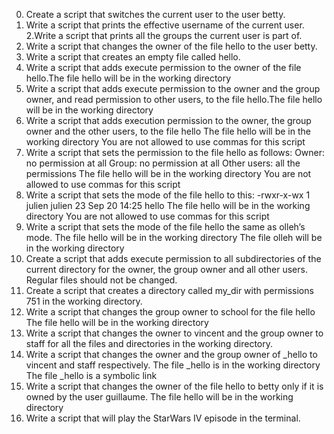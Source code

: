 0. Create a script that switches the current user to the user betty.
1. Write a script that prints the effective username of the current user.
2.Write a script that prints all the groups the current user is part of.
3. Write a script that changes the owner of the file hello to the user betty.
4. Write a script that creates an empty file called hello.
5. Write a script that adds execute permission to the owner of the file hello.The file hello will be in the working directory
6. Write a script that adds execute permission to the owner and the group owner, and read permission to other users, to the file hello.The file hello will be in the working directory
7. Write a script that adds execution permission to the owner, the group owner and the other users, to the file hello The file hello will be in the working directory
You are not allowed to use commas for this script
8. Write a script that sets the permission to the file hello as follows:
Owner: no permission at all
Group: no permission at all
Other users: all the permissions
The file hello will be in the working directory You are not allowed to use commas for this script
9. Write a script that sets the mode of the file hello to this:
-rwxr-x-wx 1 julien julien 23 Sep 20 14:25 hello
The file hello will be in the working directory
You are not allowed to use commas for this script
10. Write a script that sets the mode of the file hello the same as olleh’s mode.
The file hello will be in the working directory
The file olleh will be in the working directory
11. Create a script that adds execute permission to all subdirectories of the current directory for the owner, the group owner and all other users. Regular files should not be changed.
12. Create a script that creates a directory called my_dir with permissions 751 in the working directory.
13. Write a script that changes the group owner to school for the file hello The file hello will be in the working directory
14. Write a script that changes the owner to vincent and the group owner to staff for all the files and directories in the working directory.
15. Write a script that changes the owner and the group owner of _hello to vincent and staff respectively.
The file _hello is in the working directory
The file _hello is a symbolic link
16. Write a script that changes the owner of the file hello to betty only if it is owned by the user guillaume.
The file hello will be in the working directory
17. Write a script that will play the StarWars IV episode in the terminal.
